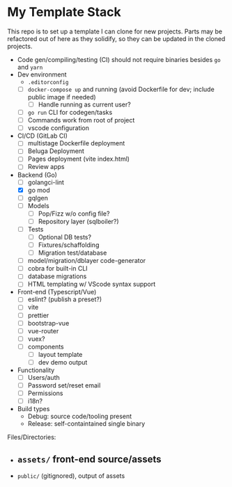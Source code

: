 # My Template Stack

This repo is to set up a template I can clone for new projects. Parts may be refactored out of here as they solidify, so they can be updated in the cloned projects.

- Code gen/compiling/testing (CI) should not require binaries besides `go` and `yarn`
- Dev environment
  - `.editorconfig`
  - [ ] `docker-compose up` and running (avoid Dockerfile for dev; include public image if needed)
    - [ ] Handle running as current user?
  - [ ] `go run` CLI for codegen/tasks
  - [ ] Commands work from root of project
  - [ ] vscode configuration
- CI/CD (GitLab CI)
  - [ ] multistage Dockerfile deployment
  - [ ] Beluga Deployment
  - [ ] Pages deployment (vite index.html)
  - [ ] Review apps
- Backend (Go)
  - [ ] golangci-lint
  - [x] go mod
  - [ ] gqlgen
  - [ ] Models
    - [ ] Pop/Fizz w/o config file?
    - [ ] Repository layer (sqlboiler?)
  - [ ] Tests
    - [ ] Optional DB tests?
    - [ ] Fixtures/schaffolding
    - [ ] Migration test/database
  - [ ] model/migration/dblayer code-generator
  - [ ] cobra for built-in CLI
  - [ ] database migrations
  - [ ] HTML templating w/ VScode syntax support
- Front-end (Typescript/Vue)
  - [ ] eslint? (publish a preset?)
  - [ ] vite
  - [ ] prettier
  - [ ] bootstrap-vue
  - [ ] vue-router
  - [ ] vuex?
  - [ ] components
    - [ ] layout template
    - [ ] dev demo output

- Functionality
  - [ ] Users/auth
  - [ ] Password set/reset email
  - [ ] Permissions
  - [ ] i18n?

- Build types
  - Debug: source code/tooling present
  - Release: self-containtained single binary

Files/Directories:

- `assets/` front-end source/assets
  - 
- `public/` (gitignored), output of assets 